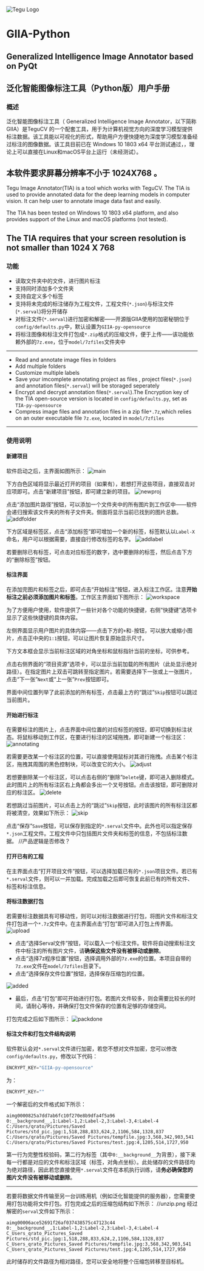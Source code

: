 ![Tegu Logo](https://s2.ax1x.com/2019/01/30/kl6rzF.jpg)
# GIIA-Python
## Generalized Intelligence Image Annotator based on PyQt
## 泛化智能图像标注工具（Python版）用户手册

### 概述
泛化智能图像标注工具（ Generalized Intelligence Image Annotator，以下简称GIIA）是TeguCV 的一个配套工具，用于为计算机视觉方向的深度学习模型提供标注数据。该工具能以可视化的形式，帮助用户方便快捷地为深度学习模型准备经过标注的图像数据。该工具目前已在 Windows 10 1803 x64 平台测试通过，，理论上可以直接在Linux和macOS平台上运行（未经测试）。

本软件要求屏幕分辨率不小于 1024X768 。
---
Tegu Image Annotator(TIA) is a tool which works with TeguCV. The TIA is used to provide annotated data for the deep learning models in computer vision. It can help user to annotate image data fast and easily.

The TIA has been tested on Windows 10 1803 x64 platform, and also provides support of the Linux and macOS platforms (not tested).

The TIA requires that your screen resolution is not smaller than 1024 X 768
---


### 功能

* 读取文件夹中的文件，进行图片标注
* 支持同时添加多个文件夹
* 支持自定义多个标签
* 支持将未完成的标注储存为工程文件，工程文件(`*.json`)与标注文件(`*.serval`)将分开储存
* 对标注文件(`*.serval`)进行加密和解密——开源版GIIA使用的加密秘钥位于`config/defaults.py`中，默认设置为`GIIA-py-opensource`
* 将标注图像和标注文件打包成`*.zip`格式的压缩文件，便于上传——该功能依赖外部的`7z.exe`，位于`model/7zfiles`文件夹中

---
* Read and annotate image files in folders
* Add multiple folders
* Customize multiple labels
* Save your imcomplete annotating project as files , project files(`*.json`) and annotation files(`*.serval`) will be storaged seperately
* Encrypt and decrypt annotation files(`*.serval`).The Encryption key of the TIA open-source version is located in `config/defaults.py`, set as `TIA-py-opensource`
* Compress image files and annotation files in a zip file`*.7z`,which relies on an outer executable file `7z.exe`, located in `model/7zfiles`

---


### 使用说明
#### 新建项目
软件启动之后，主界面如图所示：
![main](https://raw.githubusercontent.com/generalized-intelligence/Tegu/master/Annotation/Serval-Image-Annotation/USER_MANUAL/resources/main.png)

下方白色区域将显示最近打开的项目（如果有），若想打开这些项目，直接双击对应项即可。点击“新建项目”按钮，即可建立新的项目。
![newproj](https://raw.githubusercontent.com/generalized-intelligence/Tegu/master/Annotation/Serval-Image-Annotation/USER_MANUAL/resources/newproj.png)

点击“添加图片路径”按钮，可以添加一个文件夹中的所有图片到工作区中——软件会递归搜索该文件夹的所有子文件夹。侧面将显示当前已找到的图片总数。
![addfolder](https://raw.githubusercontent.com/generalized-intelligence/Tegu/master/Annotation/Serval-Image-Annotation/USER_MANUAL/resources/addfolder.png)

下方区域是标签区，点击“添加标签”即可增加一个新的标签，标签默认以`Label-X`命名，用户可以根据需要，直接自行修改标签的名字。
![addlabel](https://raw.githubusercontent.com/generalized-intelligence/Tegu/master/Annotation/Serval-Image-Annotation/USER_MANUAL/resources/addlabel.png)

若要删除已有标签，可点击对应标签的数字，选中要删除的标签，然后点击下方的“删除标签”按钮。

#### 标注界面
在添加完图片和标签之后，即可点击“开始标注”按钮，进入标注工作区。注意**开始标注之前必须添加图片和标签**。工作区主界面如下图所示：
![workspace](https://raw.githubusercontent.com/generalized-intelligence/Tegu/master/Annotation/Serval-Image-Annotation/USER_MANUAL/resources/workspace.png)

为了方便用户使用，软件提供了一些针对各个功能的快捷键，右侧“快捷键”选项卡显示了这些快捷键的具体内容。


左侧界面显示用户图片的具体内容——点击下方的`+`和`-`按钮，可以放大或缩小图片，点击正中央的`1:1`按钮，可以让图片恢复原始显示尺寸。

下方文本框会显示当前标注区域的对角坐标和鼠标指针当前的坐标，可供参考。

点击右侧界面的“项目资源”选项卡，可以显示当前加载的所有图片（此处显示绝对路径）。在指定图片上双击可跳转至指定图片。若需要选择下一张或上一张图片，点击“下一张”`Next`或“上一张”`Prev`按钮即可。

界面中间位置列举了此前添加的所有标签，点击最上方的“跳过”`Skip`按钮可以跳过当前图片。

#### 开始进行标注
在需要标注的图片上，点击界面中间位置的对应标签的按钮，即可切换到标注状态。将鼠标移动到工作区，在要进行标注的区域拖拽，即可新建一个标注区：
![annotating](https://raw.githubusercontent.com/generalized-intelligence/Tegu/master/Annotation/Serval-Image-Annotation/USER_MANUAL/resources/annotating.png)

若需要更改某一个标注区的位置，可以直接使用鼠标对其进行拖拽。点击某个标注区，拖拽其周围的黑色控制块，可以改变它的大小。
![adjust](https://raw.githubusercontent.com/generalized-intelligence/Tegu/master/Annotation/Serval-Image-Annotation/USER_MANUAL/resources/adjust.png)

若想要删除某一个标注区，可以点击右侧的“删除”`Delete`键，即可进入删除模式。此时图片上的所有标注区右上角都会多出一个叉号按钮。点击该按钮，即可删除对应的标注区。
![delete](https://raw.githubusercontent.com/generalized-intelligence/Tegu/master/Annotation/Serval-Image-Annotation/USER_MANUAL/resources/delete.png)

若想跳过当前图片，可以点击上方的“跳过”`Skip`按钮，此时该图片的所有标注区都将被清空，效果如下所示：
![skip](https://raw.githubusercontent.com/generalized-intelligence/Tegu/master/Annotation/Serval-Image-Annotation/USER_MANUAL/resources/skip.png)

点击“保存”`Save`按钮，可以保存到指定的`*.serval`文件中。此外也可以指定保存`*.json`工程文件。工程文件中只包括图片文件夹和标签的信息，不包括标注数据。
//产品逻辑是否修改？
#### 打开已有的工程
在主界面点击“打开项目文件”按钮，可以选择加载已有的`*.json`项目文件。若已有`*.serval`文件，则可以一并加载。完成加载之后即可恢复此前已有的所有文件、标签和标注信息。


#### 将标注数据打包
若需要标注数据具有可移动性，则可以对标注数据进行打包，将图片文件和标注文件打包进一个`*.7z`文件中。在主界面点击“打包”即可进入打包上传界面。
![upload](https://raw.githubusercontent.com/generalized-intelligence/Tegu/master/Annotation/Serval-Image-Annotation/USER_MANUAL/resources/upload.png)

- 点击“选择Serval文件”按钮，可以载入一个标注文件。软件将自动搜索标注文件中标注的所有图片文件，请**确保这些文件没有被移动或删除**。
- 点击“选择7z程序位置”按钮，选择调用外部的`7z.exe`的位置。本项目自带的`7z.exe`文件在`model/7zfiles`目录下。
- 点击“选择保存文件位置”按钮，选择保存压缩包的位置。

![added](https://raw.githubusercontent.com/generalized-intelligence/Tegu/master/Annotation/Serval-Image-Annotation/USER_MANUAL/resources/added.png)

- 最后，点击“打包”即可开始进行打包。若图片文件较多，则会需要比较长的时间，请耐心等待，并确保打包文件保存的位置有足够的存储空间。

打包完成之后如下图所示：
![packdone](https://raw.githubusercontent.com/generalized-intelligence/Tegu/master/Annotation/Serval-Image-Annotation/USER_MANUAL/resources/packdone.png)

#### 标注文件和打包文件结构说明
软件默认会对`*.serval`文件进行加密，若您不想对文件加密，您可以修改`config/defaults.py`，修改以下代码：
```python
ENCRYPT_KEY="GIIA-py-opensource"
```
为：
```python
ENCRYPT_KEY=""
```

一个解密后的文件格式如下所示：
```
aimg0000825a7dd7ab6fc10f270e8b9dfa4f5a96
0:__background__,1:Label-1,2:Label-2,3:Label-3,4:Label-4
C:/Users/qrato/Pictures/Saved Pictures/std_pic.jpg:1,518,288,833,624,2,1106,584,1328,837
C:/Users/qrato/Pictures/Saved Pictures/tempfile.jpg:3,568,342,903,541
C:/Users/qrato/Pictures/Saved Pictures/test.jpg:4,1205,514,1727,950
```
第一行为完整性校验码，第二行为标签（其中`0:__background__`为背景），接下来每一行都是对应的文件和标注区域（标签，对角点坐标）。此处储存的文件路径均为绝对路径，因此若您直接使用`*.serval`文件在本机执行训练，请**务必确保您的图片文件没有被移动或删除**。

---
若要将数据文件传输至另一台训练用机（例如泛化智能提供的服务器），您需要使用打包功能将文件打包。打包完成之后的压缩包结构如下所示：
//unzip.png
经过解密的`serval`文件如下所示：
```
aimg00006ace52691f26af037438575c47123c44
0:__background__,1:Label-1,2:Label-2,3:Label-3,4:Label-4
C_Users_qrato_Pictures_Saved Pictures/std_pic.jpg:1,518,288,833,624,2,1106,584,1328,837
C_Users_qrato_Pictures_Saved Pictures/tempfile.jpg:3,568,342,903,541
C_Users_qrato_Pictures_Saved Pictures/test.jpg:4,1205,514,1727,950
```
此时储存的文件路径为相对路径，您可以安全地将整个压缩包转移至目标机。






